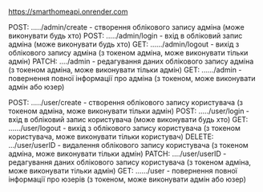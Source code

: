 https://smarthomeapi.onrender.com

POST: ...../admin/create - створення облікового запису адміна (може виконувати будь хто)
POST: ...../admin/login - вхід в обліковий запис адміна (може виконувати будь хто)
GET: ....../admin/logout - вихід з облікового запису адміна (з токеном адміна, може виконувати тільки адмін)
PATCH: ..../admin - редагування даних облікового запису адміна (з токеном адміна, може виконувати тільки адмін)
GET: ....../admin - повернення повної інформації про адміна (з токеном, може виконувати адмін або юзер)

POST: ...../user/create - створення облікового запису користувача (з токеном адміна, може виконувати тільки адмін)
POST: ...../user/login - вхід в обліковий запис користувача (може виконувати будь хто)
GET: ....../user/logout - вихід з облікового запису користувача (з токеном користувача, може виконувати тільки користувач)
DELETE: .../user/userID - видалення облікового запису користувача (з токеном адміна, може виконувати тільки адмін)
PATCH: ..../user/userID - редагування даних облікового запису користувача (з токеном адміна, може виконувати тільки адмін)
GET: ....../user - повернення повної інформації про юзерів (з токеном, може виконувати адмін або юзер)
